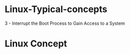 # Linux-Typical-concepts
3 - Interrupt the Boot Process to Gain Access to a System

# Linux Concept


